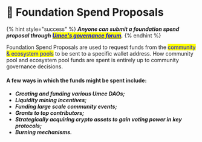 # 💸 Foundation Spend Proposals

{% hint style="success" %}
_**Anyone can submit a foundation spend proposal through**_ [_<mark style="color:blue;">**Umee's governance forum**</mark>_](https://commonwealth.im/umee/)_**.**_
{% endhint %}

Foundation Spend Proposals are used to request funds from the <mark style="color:blue;">community & ecosystem pools</mark> to be sent to a specific wallet address. How community pool and ecosystem pool funds are spent is entirely up to community governance decisions.&#x20;

#### A few ways in which the funds might be spent include:

* _**Creating and funding various Umee DAOs;**_&#x20;
* _**Liquidity mining incentives;**_&#x20;
* _**Funding large scale community events;**_&#x20;
* _**Grants to top contributors;**_&#x20;
* _**Strategically acquiring crypto assets to gain voting power in key protocols;**_&#x20;
* _**Burning mechanisms.**_

